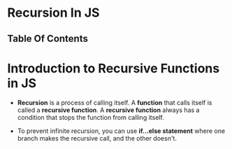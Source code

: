 # Recursion In JS

## Table Of Contents

# Introduction to Recursive Functions in JS
* __Recursion__ is a process of calling itself. A __function__ that calls itself is called a __recursive function__. A __recursive function__ always has a condition that stops the function from calling itself. 

* To prevent infinite recursion, you can use __if...else statement__ where one branch makes the recursive call, and the other doesn't.